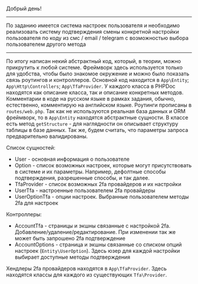 Добрый день!

---

По заданию имеется система настроек пользователя и необходимо реализовать систему подтверждения смены конкретной настройки пользователя по коду из смс / email / telegram с возможностью выбора пользователем другого метода

---

По итогу написан некий абстрактный код, который, в теории, можно прикрутить к любой системе. Фреймворк здесь используется только для удобства, чтобы было знакомое окружение и можно было показать связь роутингов и контроллеров. Основной код находится в `App\Entity`; `App\Http\Controllers`; `App\TfaProvider`. У каждого класса в PHPDoc находятся как описание класса, так и описание конкретных методов. Комментарии в коде на русском языке в рамках задания, обычно, естественно, комментирую на английском языке. Роутинги прописаны в `routes/web.php`.
Так как не используются реальная база данных и ORM фреймворк, то в `App\Entity` находятся абстрактные сущности. В классе есть метод `getStructure` - для наглядности он описывает структуру таблицы в базе данных. Так же, будем считать, что параметры запроса предварительно валидированы.

Список сущностей:
- User - основная информация о пользователе
- Option - список возможных настроек, которые могут присутствовать в системе и их параметры. Например, дефолтные способы подтверждения, разрешенные способы, и так далее.
- TfaProvider - список возможных 2fa провайдеров и их настройки
- UserTfa - настроенные пользователем 2fa провайдеры
- UserOptionTfa - опции настроек. Выбранные пользователем методы 2fa для настроек

Контроллеры:
- AccountTfa - страницы и экшны связанные с настройкой 2fa. Добавление/удаление/редактирование. При изменении так же может быть запрошено 2fa подтверждение
- AccountOptions - страница и экшны связанные со списком опций настроек (`Entity\UserOption`). Здесь юзер для каждой настройки выбирает доступные методы подтверждения

Хендлеры 2fa провайдеров находятся в `App\TfaProvider`. Здесь находятся классы для каждого из существующих `Tfa\Provider`.
